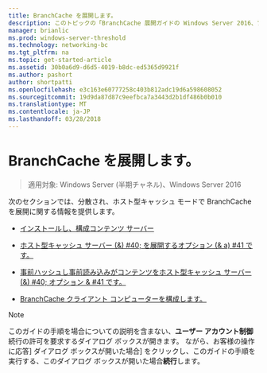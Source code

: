 ```yaml
---
title: BranchCache を展開します。
description: このトピックの「BranchCache 展開ガイドの Windows Server 2016、ブランチ オフィスに WAN 帯域幅使用を最適化するために分散され、ホスト型キャッシュ モードで BranchCache を展開する方法示しますの一部である
manager: brianlic
ms.prod: windows-server-threshold
ms.technology: networking-bc
ms.tgt_pltfrm: na
ms.topic: get-started-article
ms.assetid: 30b0a6d9-d6d5-4019-b8dc-ed5365d9921f
ms.author: pashort
author: shortpatti
ms.openlocfilehash: e3c163e60777258c403b812adc19d6a598608052
ms.sourcegitcommit: 19d9da87d87c9eefbca7a3443d2b1df486b0b010
ms.translationtype: MT
ms.contentlocale: ja-JP
ms.lasthandoff: 03/28/2018
---
```

# <a name="deploy-branchcache"></a>BranchCache を展開します。

>適用対象: Windows Server (半期チャネル)、Windows Server 2016

次のセクションでは、分散され、ホスト型キャッシュ モードで BranchCache を展開に関する情報を提供します。  
  
-   [インストールし、構成コンテンツ サーバー](Install-and-Configure-Content-Servers.md)  
  
-   [ホスト型キャッシュ サーバー (&) #40; を展開するオプション (& a) #41 です。](deploy-hosted-cache-servers.md)  
  
-   [事前ハッシュし事前読み込みがコンテンツをホスト型キャッシュ サーバー (&) #40; オプション & #41 です。](prehashing-and-preloading.md)  
  
-   [BranchCache クライアント コンピューターを構成します。](Configure-BranchCache-Client-Computers.md)  
  
> [!NOTE]  
> このガイドの手順を場合についての説明を含まない、**ユーザー アカウント制御**続行の許可を要求するダイアログ ボックスが開きます。 ながら、お客様の操作に応答] ダイアログ ボックスが開いた場合] をクリックし、このガイドの手順を実行する、このダイアログ ボックスが開いた場合**続行**します。  
  


